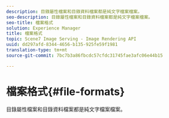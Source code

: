 ```yaml
---
description: 目錄屬性檔案和目錄資料檔案都是純文字檔案檔案。
seo-description: 目錄屬性檔案和目錄資料檔案都是純文字檔案檔案。
seo-title: 檔案格式
solution: Experience Manager
title: 檔案格式
topic: Scene7 Image Serving - Image Rendering API
uuid: dd297afd-8344-4656-b135-925fe59f1981
translation-type: tm+mt
source-git-commit: 7bc7b3a86fbcdc57cfdc31745fae3afc06e44b15

---
```



# 檔案格式{#file-formats}

目錄屬性檔案和目錄資料檔案都是純文字檔案檔案。

